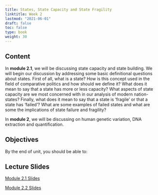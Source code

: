 ```yaml
---
title: States, State Capacity and State Fragility
linktitle: Week 2
lastmod: "2021-06-01"
draft: false  
toc: false  
type: book  
weight: 30
---
```


## Content

In **module 2.1**, we will be discussing state capacity and state building. We will begin our discussion by addressing some basic definitional questions about states. First of all, what is a state? How is this concept used in the field of comparative politics and how should we define it? What does it mean to say that a state has more or less capacity? What aspects of state capacity are we most concerned with in our analysis of modern nation-states? Finally, what does it mean to say that a state is ‘fragile’ or that a state has ‘failed’? What are some examples of failed states and what are some the implications of state failure and fragility?

In **module 2**, we will be discussing on human genetic variation, DNA extraction and quantification.



## Objectives

By the end of unit, you should be able to:


## Lecture Slides

<a href="https://www.emmanuelteitelbaum.com/slides/psc1001_2.1/#/" target="_blank" rel="noopener" title="Slides">Module 2.1 Slides</a>

<a href="https://www.emmanuelteitelbaum.com/slides/psc1001_2.2/#/" target="_blank" rel="noopener" title="Slides">Module 2.2 Slides</a>
